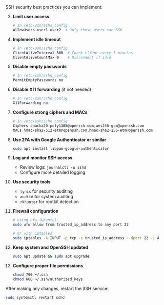 SSH security best practices you can implement:



3. **Limit user access**
   ```bash
   # In /etc/ssh/sshd_config
   AllowUsers user1 user2  # Only these users can SSH
   ```

4. **Implement idle timeout**
   ```bash
   # In /etc/ssh/sshd_config
   ClientAliveInterval 300  # Check client every 5 minutes
   ClientAliveCountMax 0    # Disconnect if idle
   ```

5. **Disable empty passwords**
   ```bash
   # In /etc/ssh/sshd_config
   PermitEmptyPasswords no
   ```

6. **Disable X11 forwarding** (if not needed)
   ```bash
   # In /etc/ssh/sshd_config
   X11Forwarding no
   ```

7. **Configure strong ciphers and MACs**
   ```bash
   # In /etc/ssh/sshd_config
   Ciphers chacha20-poly1305@openssh.com,aes256-gcm@openssh.com
   MACs hmac-sha2-512-etm@openssh.com,hmac-sha2-256-etm@openssh.com
   ```

8. **Use 2FA with Google Authenticator or similar**
   ```bash
   sudo apt install libpam-google-authenticator
   ```

9. **Log and monitor SSH access**
   - Review logs: `journalctl -u sshd`
   - Configure more detailed logging

10. **Use security tools**
    - `lynis` for security auditing
    - `auditd` for system auditing
    - `rkhunter` for rootkit detection

11. **Firewall configuration**
    ```bash
    # Using ufw (Ubuntu)
    sudo ufw allow from trusted_ip_address to any port 22
    
    # Or with iptables
    sudo iptables -A INPUT -p tcp -s trusted_ip_address --dport 22 -j ACCEPT
    ```

12. **Keep system and OpenSSH updated**
    ```bash
    sudo apt update && sudo apt upgrade
    ```

13. **Configure proper file permissions**
    ```bash
    chmod 700 ~/.ssh
    chmod 600 ~/.ssh/authorized_keys
    ```

After making any changes, restart the SSH service:
```bash
sudo systemctl restart sshd
```